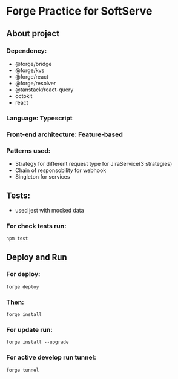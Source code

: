 # Forge Practice for SoftServe

## About project

### Dependency:
- @forge/bridge
- @forge/kvs
- @forge/react
- @forge/resolver
- @tanstack/react-query
- octokit
- react

### Language: Typescript
### Front-end architecture: Feature-based
### Patterns used:
- Strategy for different request type for JiraService(3 strategies)
- Chain of responsobility for webhook
- Singleton for services

## Tests:
- used jest with mocked data

### For check tests run:
```
npm test
```

## Deploy and Run

### For deploy:
```
forge deploy
```
### Then:
```
forge install
```
### For update run:
```
forge install --upgrade
```
### For active develop run tunnel:
```
forge tunnel
```
